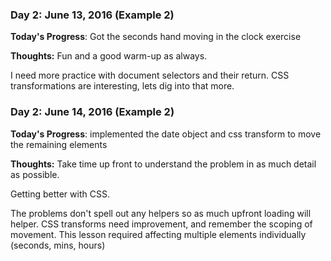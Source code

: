 ### Day 2: June 13, 2016 (Example 2)

**Today's Progress**: Got the seconds hand moving in the clock exercise

**Thoughts:**
Fun and a good warm-up as always.

I need more practice with document selectors and their return.
CSS transformations are interesting, lets dig into that more.

### Day 2: June 14, 2016 (Example 2)

**Today's Progress**: implemented the date object and css transform to move the remaining elements

**Thoughts:**
Take time up front to understand the problem in as much detail as possible.

Getting better with CSS.

The problems don't spell out any helpers so as much upfront loading will helper. CSS transforms need improvement, and remember the scoping of movement. This lesson required affecting multiple elements individually (seconds, mins, hours)
